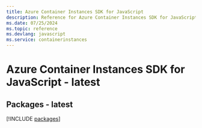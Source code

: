 ```yaml
---
title: Azure Container Instances SDK for JavaScript
description: Reference for Azure Container Instances SDK for JavaScript
ms.date: 07/25/2024
ms.topic: reference
ms.devlang: javascript
ms.service: containerinstances
---
```

# Azure Container Instances SDK for JavaScript - latest
## Packages - latest
[!INCLUDE [packages](container-instances-index.md)]